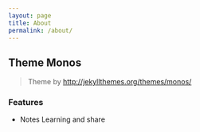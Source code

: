 ```yaml
---
layout: page
title: About
permalink: /about/
---
```


## Theme Monos
> Theme by http://jekyllthemes.org/themes/monos/

### Features
- Notes Learning and share